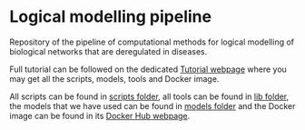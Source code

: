 # Logical modelling pipeline
Repository of the pipeline of computational methods for logical modelling of biological networks that are deregulated in diseases.

Full tutorial can be followed on the dedicated [Tutorial webpage](https://github.com/sysbio-curie/Logical_modelling_pipeline/blob/master/doc/Tutorial_Cohen.md) where you may get all the scripts, models, tools and Docker image.

All scripts can be found in [scripts folder](https://github.com/sysbio-curie/Logical_modelling_pipeline/tree/master/scripts), all tools can be found in [lib folder](https://github.com/sysbio-curie/Logical_modelling_pipeline/tree/master/lib), the models that we have used can be found in [models folder](https://github.com/sysbio-curie/Logical_modelling_pipeline/tree/master/models) and the Docker image can be found in its [Docker Hub webpage](https://hub.docker.com/r/arnaumontagud/logical_modelling_pipeline/).
